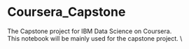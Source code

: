 # Coursera_Capstone
The Capstone project for IBM Data Science on Coursera. \
This notebook will be mainly used for the capstone project. \
